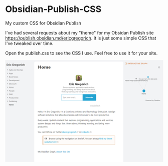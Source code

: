 # Obsidian-Publish-CSS
My custom CSS for Obsidian Publish

I've had several requests about my "theme" for my Obsidan Publish site https://publish.obsidian.md/ericgregorich.
It is just some simple CSS that I've tweaked over time. 

Open the publish.css to see the CSS I use. Feel free to use it for your site.

![](https://github.com/ericgregorich/Obsidian-Publish-CSS/blob/main/Obsidian%20Publish%20Home%20Page.png)
